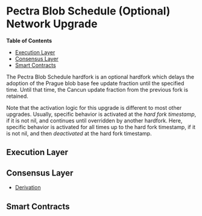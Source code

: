 # Pectra Blob Schedule (Optional) Network Upgrade

<!-- START doctoc generated TOC please keep comment here to allow auto update -->
<!-- DON'T EDIT THIS SECTION, INSTEAD RE-RUN doctoc TO UPDATE -->
**Table of Contents**

- [Execution Layer](#execution-layer)
- [Consensus Layer](#consensus-layer)
- [Smart Contracts](#smart-contracts)

<!-- END doctoc generated TOC please keep comment here to allow auto update -->

The Pectra Blob Schedule hardfork is an optional hardfork which delays the adoption of the
Prague blob base fee update fraction until the specified time. Until that time, the Cancun
update fraction from the previous fork is retained.

Note that the activation logic for this upgrade is different to most other upgrades.
Usually, specific behavior is activated at the _hard fork timestamp_, if it is not nil,
and continues until overridden by another hardfork.
Here, specific behavior is activated for all times up to the hard fork timestamp,
if it is not nil, and then _deactivated_ at the hard fork timestamp.

## Execution Layer

## Consensus Layer

- [Derivation](./derivation.md)

## Smart Contracts
